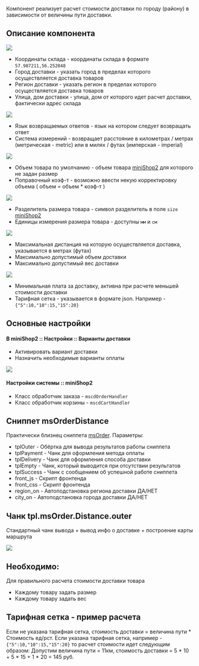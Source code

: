 Компонент реализует расчет стоимости доставки по городу (району) в зависимости от величины пути доставки.

## Описание компонента

[![](https://file.modx.pro/files/e/b/d/ebd480eb609e7499251e00d6780eb9a9s.jpg)](https://file.modx.pro/files/e/b/d/ebd480eb609e7499251e00d6780eb9a9.png)

* Координаты склада - координаты склада в формате `57.987211,56.252048`
* Город доставки - указать город в пределах которого осуществляется доставка товаров
* Регион доставки - указать регион в пределах которого осуществляется доставка товаров
* Улица, дом доставки - улица, дом от которого идет расчет доставки, фактически адрес склада

[![](https://file.modx.pro/files/8/8/1/881cd358535ea5f555a645fb2ae0d82ds.jpg)](https://file.modx.pro/files/8/8/1/881cd358535ea5f555a645fb2ae0d82d.png)

* Язык возвращаемых ответов - язык на котором следует возвращать ответ
* Система измерений - возвращает расстояние в километрах / метрах (метрическая - metric) или в милях / футах (имперская - imperial)

[![](https://file.modx.pro/files/2/3/2/232e447c3dc9461a680f0f2708acb69ds.jpg)](https://file.modx.pro/files/2/3/2/232e447c3dc9461a680f0f2708acb69d.png)

* Объем товара по умолчанию - объем товара [miniShop2][1] для которого не задан размер
* Поправочный коэф-т - возможно ввести некую корректировку объема ( объем = объем * коэф-т )

[![](https://file.modx.pro/files/7/9/4/794b29fc1caacb5310c7897e2bcec655s.jpg)](https://file.modx.pro/files/7/9/4/794b29fc1caacb5310c7897e2bcec655.png)

* Разделитель размера товара - символ разделитель в поле `size` [miniShop2][1]
* Единицы измерения размера товара - доступны `мм` и `см`

[![](https://file.modx.pro/files/4/f/7/4f773bb503926406a86d2ab205dd2460s.jpg)](https://file.modx.pro/files/4/f/7/4f773bb503926406a86d2ab205dd2460.png)

* Максимальная дистанция на которую осуществляется доставка, указывается в метрах (футах)
* Максимально допустимый объем доставки
* Максимально допустимый вес доставки

[![](https://file.modx.pro/files/8/8/1/881cc8755d2da537948e642009c229b1s.jpg)](https://file.modx.pro/files/8/8/1/881cc8755d2da537948e642009c229b1.png)

* Минимальная плата за доставку, активна при расчете меньшей стоимости доставки
* Тарифная сетка - указывается в формате json. Например - `{"5":10,"10":15,"15":20}`

## Основные настройки

#### В miniShop2 :: Настройки :: Варианты доставки

* Активировать вариант доставки
* Назначить необходимые варианты оплаты

[![](https://file.modx.pro/files/4/7/c/47c6182a863b3fe0ee50c980dc082de8s.jpg)](https://file.modx.pro/files/4/7/c/47c6182a863b3fe0ee50c980dc082de8.png)

#### Настройки системы :: miniShop2

* Класс обработчик заказа - `mscdOrderHandler`
* Класс обработчик корзины - `mscdCartHandler`

## Сниппет msOrderDistance
Практически близнец сниппета [msOrder][2]. Параметры:

* tplOuter - Обёртка для вывода результатов работы сниппета
* tplPayment - Чанк для оформления метода оплаты
* tplDelivery - Чанк для оформления способа доставки
* tplEmpty - Чанк, который выводится при отсутствии результатов
* tplSuccess - Чанк с сообщением об успешной работе сниппета
* front_js - Скрипт фронтенда
* front_css - Скрипт фронтенда
* region_on - Автоподстановка региона доставки ДА/НЕТ
* city_on - Автоподстановка города доставки ДА/НЕТ

## Чанк tpl.msOrder.Distance.outer
Стандартный чанк вывода + вывод инфо о доставке + построение карты маршрута

[![](https://file.modx.pro/files/2/5/1/251f00bfc8d58246d30b4a13752662e0s.jpg)](https://file.modx.pro/files/2/5/1/251f00bfc8d58246d30b4a13752662e0.png)

## Необходимо:
Для правильного расчета стоимости доставки товара

* Каждому товару задать размер
* Каждому товару задать вес

## Тарифная сетка - пример расчета

Если не указана тарифная сетка, стоимость доставки = величина пути * Стоимость ед/рст.
Если указана тарифная сетка, например - `{"5":10,"10":15,"15":20}` то расчет стоимости идет следующим образом:
Допустим величина пути = 11км, стоимость доставки = 5 * 10 + 5 * 15 + 1 * 20 = 145 руб.

[1]: /ru/01_Компоненты/02_miniShop2/
[2]: /ru/01_Компоненты/02_miniShop2/02_Сниппеты/03_msOrder.md
